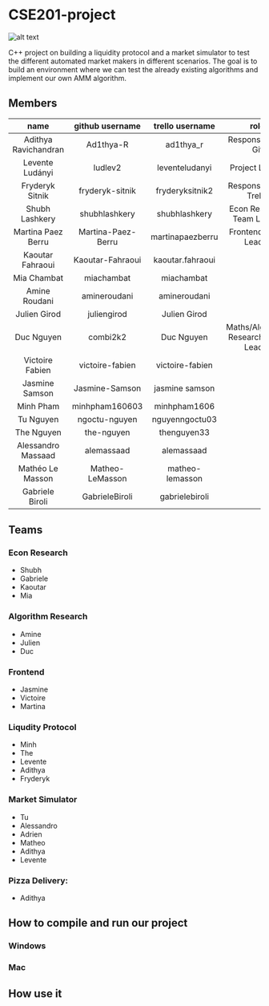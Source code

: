 # CSE201-project

![alt text](https://github.com/Liquidity-protocol-CSE201-Project/Project/blob/main/LP_logo.png?raw=true)

C++ project on building a liquidity protocol and a market simulator to test the different automated market makers in different scenarios.
The goal is to build an environment where we can test the already existing algorithms and implement our own AMM algorithm.


## Members
| name | github username | trello username | role |
|:------------:|:---------------:|:---------------:|:------:|
| Adithya Ravichandran | Ad1thya-R | ad1thya_r | Responsible for Git |
| Levente Ludányi | ludlev2 | leventeludanyi | Project Leader |
| Fryderyk Sitnik | fryderyk-sitnik | fryderyksitnik2 | Responsible for Trello |
| Shubh Lashkery | shubhlashkery | shubhlashkery | Econ Research Team Leader |
| Martina Paez Berru  | Martina-Paez-Berru | martinapaezberru | Frontend Team Leader |
| Kaoutar Fahraoui | Kaoutar-Fahraoui | kaoutar.fahraoui |  |
| Mia Chambat | miachambat | miachambat |  |
| Amine Roudani | amineroudani | amineroudani |  |
| Julien Girod | juliengirod | Julien Girod |  |
| Duc Nguyen | combi2k2 | Duc Nguyen | Maths/Algorithm Research Team Leader |
| Victoire Fabien | victoire-fabien | victoire-fabien |  |
| Jasmine Samson | Jasmine-Samson | jasmine samson |  |
| Minh Pham | minhpham160603 | minhpham1606 |  |
| Tu Nguyen | ngoctu-nguyen | nguyenngoctu03 |  |
| The Nguyen | the-nguyen | thenguyen33 |  |
| Alessandro Massaad | alemassaad | alemassaad |  |
| Mathéo Le Masson | Matheo-LeMasson | matheo-lemasson |  |
| Gabriele Biroli | GabrieleBiroli | gabrielebiroli |  |



## Teams
### Econ Research
- Shubh
- Gabriele
- Kaoutar
- Mia

### Algorithm Research
- Amine
- Julien
- Duc

### Frontend
- Jasmine
- Victoire
- Martina

### Liqudity Protocol
- Minh
- The
- Levente
- Adithya
- Fryderyk


### Market Simulator
- Tu
- Alessandro
- Adrien
- Matheo
- Adithya
- Levente

### Pizza Delivery:
- Adithya 

## How to compile and run our project


### Windows


### Mac


## How use it




